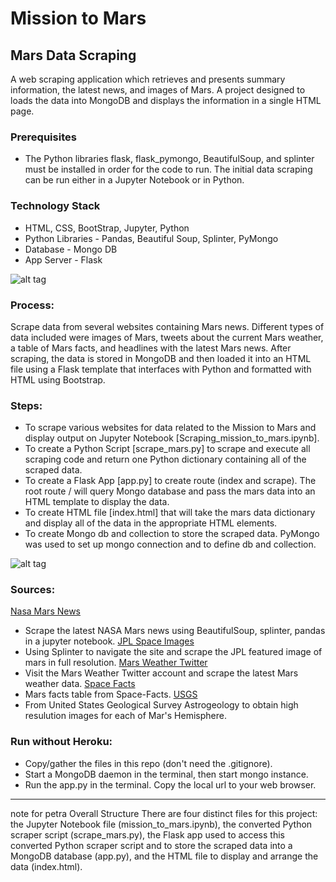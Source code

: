 # Mission to Mars 

## Mars Data Scraping
A web scraping application which retrieves and presents summary information, the latest news, and images of Mars. A project designed to loads the data into MongoDB and displays the information in a single HTML page. 

### Prerequisites
- The Python libraries flask, flask_pymongo, BeautifulSoup, and splinter must be installed in order for the code to run. The initial data scraping can be run either in a Jupyter Notebook or in Python.

### Technology Stack 
- HTML, CSS, BootStrap, Jupyter, Python
- Python Libraries - Pandas, Beautiful Soup, Splinter, PyMongo
- Database - Mongo DB
- App Server - Flask

![alt tag](https://github.com/PetraLee2019/Mission_to_Mars/blob/master/Images/Final_Screenshot_1.png?raw=true)

### Process:
Scrape data from several websites containing Mars news. Different types of data included were images of Mars, tweets about the current Mars weather, a table of Mars facts, and headlines with the latest Mars news. After scraping, the data is stored in MongoDB and then loaded it into an HTML file using a Flask template that interfaces with Python and formatted with HTML using Bootstrap.

### Steps:
- To scrape various websites for data related to the Mission to Mars and display output on Jupyter Notebook [Scraping_mission_to_mars.ipynb].
- To create a Python Script [scrape_mars.py] to scrape and execute all scraping code and return one Python dictionary containing all of the scraped data.
- To create a Flask App [app.py] to create route (index and scrape). The root route / will query Mongo database and pass the mars data into an HTML template to display the data.
- To create HTML file [index.html] that will take the mars data dictionary and display all of the data in the appropriate HTML elements.
- To create Mongo db and collection to store the scraped data. PyMongo was used to set up mongo connection and to define db and collection.

![alt tag](https://github.com/PetraLee2019/Mission_to_Mars/blob/master/Images/Final_Screenshot_3.png)

### Sources:
[Nasa Mars News](https://mars.nasa.gov/news/)
- Scrape the latest NASA Mars news using BeautifulSoup, splinter, pandas in a jupyter notebook.
[JPL Space Images](https://www.jpl.nasa.gov/spaceimages/?search=&category=Mars)
- Using Splinter to navigate the site and scrape the JPL featured image of mars in full resolution.
[Mars Weather Twitter](https://twitter.com/marswxreport?lang=en)
- Visit the Mars Weather Twitter account and scrape the latest Mars weather data.
[Space Facts](https://space-facts.com/mars/) 
- Mars facts table from Space-Facts.
[USGS](]https://astrogeology.usgs.gov/search/results?q=hemisphere+enhanced&k1=target&v1=Mars)
- From United States Geological Survey Astrogeology to obtain high resulution images for each of Mar's Hemisphere. 

### Run without Heroku:
- Copy/gather the files in this repo (don't need the .gitignore).
- Start a MongoDB daemon in the terminal, then start mongo instance.
- Run the app.py in the terminal. Copy the local url to your web browser.



------------------
note for petra 
Overall Structure
There are four distinct files for this project: the Jupyter Notebook file (mission_to_mars.ipynb), the converted Python scraper script (scrape_mars.py), the Flask app used to access this converted Python scraper script and to store the scraped data into a MongoDB database (app.py), and the HTML file to display and arrange the data (index.html).
